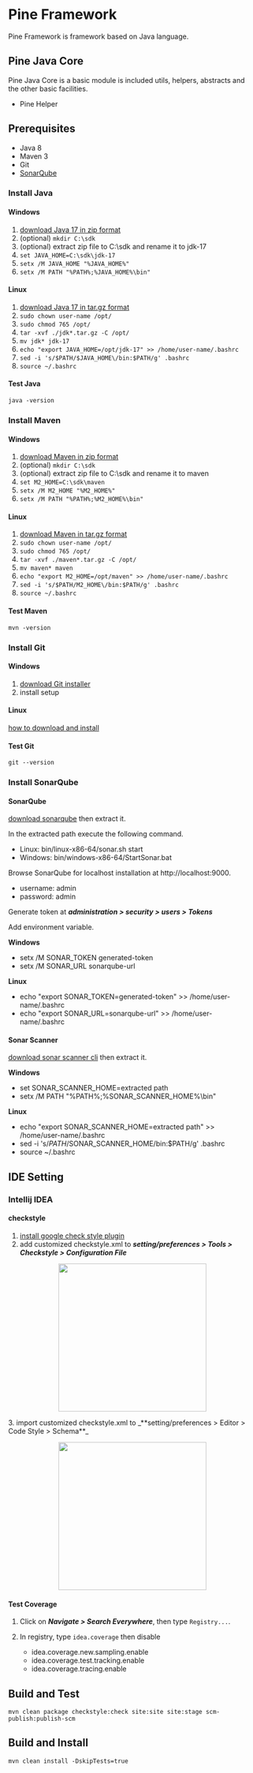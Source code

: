 # Pine Framework

Pine Framework is framework based on Java language.

## Pine Java Core

Pine Java Core is a basic module is included utils, helpers, abstracts and the other basic facilities.

- Pine Helper

## Prerequisites

- Java 8
- Maven 3
- Git
- [SonarQube]()

### Install Java

#### Windows

1. [download Java 17 in zip format](https://www.oracle.com/java/technologies/downloads/#jdk17-windows)
2. (optional) `mkdir C:\sdk`
3. (optional) extract zip file to C:\sdk and rename it to jdk-17
4. `set JAVA_HOME=C:\sdk\jdk-17`
5. `setx /M JAVA_HOME "%JAVA_HOME%"`
6. `setx /M PATH "%PATH%;%JAVA_HOME%\bin"`

#### Linux

1. [download Java 17 in tar.gz format](https://www.oracle.com/java/technologies/downloads/#jdk17-linux)
2. `sudo chown user-name /opt/`
3. `sudo chmod 765 /opt/`
4. `tar -xvf ./jdk*.tar.gz -C /opt/`
5. `mv jdk* jdk-17`
6. `echo "export JAVA_HOME=/opt/jdk-17" >> /home/user-name/.bashrc`
7. `sed -i 's/$PATH/$JAVA_HOME\/bin:$PATH/g' .bashrc `
8. `source ~/.bashrc`

#### Test Java

`java -version`

### Install Maven

#### Windows

1. [download Maven in zip format](https://maven.apache.org/download.cgi)
2. (optional) `mkdir C:\sdk`
3. (optional) extract zip file to C:\sdk and rename it to maven
4. `set M2_HOME=C:\sdk\maven`
5. `setx /M M2_HOME "%M2_HOME%"`
6. `setx /M PATH "%PATH%;%M2_HOME%\bin"`

#### Linux

1. [download Maven in tar.gz format](https://maven.apache.org/download.cgi)
2. `sudo chown user-name /opt/`
3. `sudo chmod 765 /opt/`
4. `tar -xvf ./maven*.tar.gz -C /opt/`
5. `mv maven* maven`
6. `echo "export M2_HOME=/opt/maven" >> /home/user-name/.bashrc`
7. `sed -i 's/$PATH/M2_HOME\/bin:$PATH/g' .bashrc `
8. `source ~/.bashrc`

#### Test Maven

`mvn -version`

### Install Git

#### Windows

1. [download Git installer](https://git-scm.com/download/win)
2. install setup

#### Linux

[how to download and install](https://git-scm.com/download/linux)

#### Test Git

`git --version`

### Install SonarQube

#### SonarQube

[download sonarqube](https://www.sonarqube.org/downloads/) then extract it.

In the extracted path execute the following command.

- Linux: bin/linux-x86-64/sonar.sh start
- Windows: bin/windows-x86-64/StartSonar.bat

Browse SonarQube for localhost installation at http://localhost:9000.

- username: admin
- password: admin

Generate token at _**administration > security > users > Tokens**_

Add environment variable.

**Windows**

- setx /M SONAR_TOKEN generated-token
- setx /M SONAR_URL sonarqube-url

**Linux**

- echo "export SONAR_TOKEN=generated-token" >> /home/user-name/.bashrc
- echo "export SONAR_URL=sonarqube-url" >> /home/user-name/.bashrc

#### Sonar Scanner

[download sonar scanner cli](https://binaries.sonarsource.com/?prefix=Distribution/sonar-scanner-cli/) then extract it.

**Windows**

- set SONAR_SCANNER_HOME=extracted path
- setx /M PATH "%PATH%;%SONAR_SCANNER_HOME%\bin"

**Linux**

- echo "export SONAR_SCANNER_HOME=extracted path" >> /home/user-name/.bashrc
- sed -i 's/$PATH/$SONAR_SCANNER_HOME\/bin:$PATH/g' .bashrc
- source ~/.bashrc

## IDE Setting

### Intellij IDEA

#### checkstyle

1. [install google check style plugin](https://plugins.jetbrains.com/plugin/1065-checkstyle-idea/versions)
2. add customized checkstyle.xml to _**setting/preferences > Tools > Checkstyle > Configuration File**_

<p align="center">   
<img height="300" src="https://github.com/saman-oss/pine-java-core/blob/main/docs/idea-checkstyle-001.png" width="300"/>
</p>
3. import customized checkstyle.xml to _**setting/preferences > Editor > Code Style > Schema**_
<p align="center">
<img height="300" src="https://github.com/saman-oss/pine-java-core/blob/main/docs/idea-checkstyle-002.png" width="300"/>
</p>

#### Test Coverage

1. Click on _**Navigate > Search Everywhere**_, then type `Registry...`.
2. In registry, type `idea.coverage` then disable

    - idea.coverage.new.sampling.enable
    - idea.coverage.test.tracking.enable
    - idea.coverage.tracing.enable

## Build and Test

`mvn clean package checkstyle:check site:site site:stage scm-publish:publish-scm`

## Build and Install

`mvn clean install -DskipTests=true`
